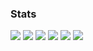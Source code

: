 ### Stats
![](https://github-profile-summary-cards.vercel.app/api/cards/profile-details?username=RTa-technology&theme=dracula)
![](https://github-profile-summary-cards.vercel.app/api/cards/repos-per-language?username=rta-technology&theme=dracula)
![](https://github-profile-summary-cards.vercel.app/api/cards/most-commit-language?username=rta-technology&theme=dracula)
![](https://github-profile-summary-cards.vercel.app/api/cards/stats?username=rta-technology&count_private=True&theme=dracula)
![](https://github-profile-summary-cards.vercel.app/api/cards/productive-time?username=rta-technology&utcOffset=9&theme=dracula)
![](https://github-profile-trophy.vercel.app/?username=rta-technology&no-frame=true&theme=dracula)
